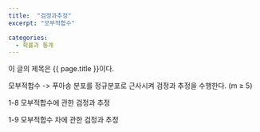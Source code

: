 ```yaml
---
title:  "검정과추정"
excerpt: "모부적합수"

categories:
  - 확률과 통계
---
```


이 글의 제목은 {{ page.title }}이다.

모부적합수
-> 푸아송 분포를 정규분포로 근사시켜 검정과 추정을 수행한다. (m ≥ 5)

1-8 모부적합수에 관한 검정과 추정

1-9 모부적합수 차에 관한 검정과 추정
